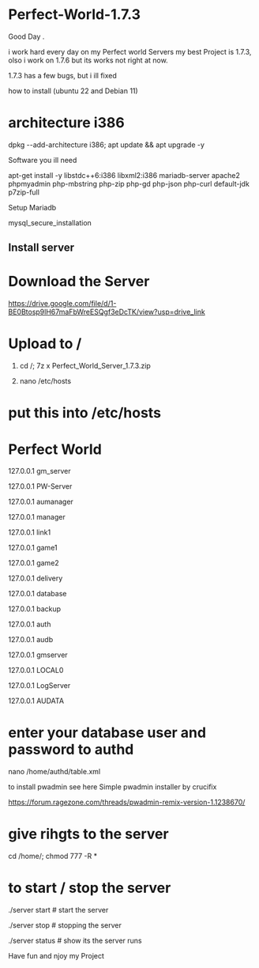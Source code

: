 # Perfect-World-1.7.3

​Good Day .



i work hard every day on my Perfect world Servers my best Project is 1.7.3, olso i work on 1.7.6 but its works not right at now.



1.7.3 has  a few bugs, but i ill fixed



how to install (ubuntu 22 and Debian 11)


# architecture i386
dpkg --add-architecture i386; apt update && apt upgrade -y



 Software you ill need



apt-get install -y libstdc++6:i386 libxml2:i386 mariadb-server apache2 phpmyadmin php-mbstring php-zip php-gd php-json php-curl default-jdk p7zip-full



 Setup Mariadb

mysql_secure_installation



## Install server

# Download the Server

https://drive.google.com/file/d/1-BE0Btosp9lH67maFbWreESQgf3eDcTK/view?usp=drive_link



# Upload to /

1. cd /; 7z x Perfect_World_Server_1.7.3.zip

2. nano /etc/hosts


# put this into /etc/hosts 

# Perfect World

127.0.0.1    gm_server

127.0.0.1    PW-Server

127.0.0.1    aumanager

127.0.0.1    manager

127.0.0.1    link1

127.0.0.1    game1

127.0.0.1    game2

127.0.0.1    delivery

127.0.0.1    database

127.0.0.1    backup

127.0.0.1    auth

127.0.0.1    audb

127.0.0.1    gmserver

127.0.0.1    LOCAL0

127.0.0.1    LogServer

127.0.0.1    AUDATA



# enter your database user and password to authd

nano /home/authd/table.xml



to install pwadmin see here ​Simple pwadmin installer by crucifix​​​

https://forum.ragezone.com/threads/pwadmin-remix-version-1.1238670/


# give rihgts to the server



cd /home/; chmod 777 -R *



# to start / stop the server



./server start # start the server



./server stop # stopping the server



./server status # show its the server runs



Have fun and njoy my Project
